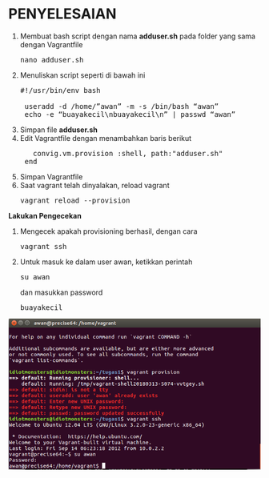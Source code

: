 # PENYELESAIAN
1. Membuat bash script dengan nama <b>adduser.sh</b> pada folder yang sama dengan Vagrantfile
    <pre>nano adduser.sh</pre>
2. Menuliskan script seperti di bawah ini
    <pre>#!/usr/bin/env bash

    useradd -d /home/”awan” -m -s /bin/bash “awan”
    echo -e “buayakecil\nbuayakecil\n” | passwd “awan”</pre>
3. Simpan file <b>adduser.sh</b>
4. Edit Vagrantfile dengan menambahkan baris berikut
    <pre>   convig.vm.provision :shell, path:"adduser.sh"
    end</pre>
5. Simpan Vagrantfile
6. Saat vagrant telah dinyalakan, reload vagrant
    <pre>vagrant reload --provision</pre>

<strong>Lakukan Pengecekan</strong>
1. Mengecek apakah provisioning berhasil, dengan cara
    <pre>vagrant ssh</pre>
2. Untuk masuk ke dalam user awan, ketikkan perintah
    <pre>su awan</pre>
    dan masukkan password <pre>buayakecil</pre>
  <img src="https://github.com/rahajengdwi/CLoud2018/blob/master/Vagrant/Image/testing.png">
